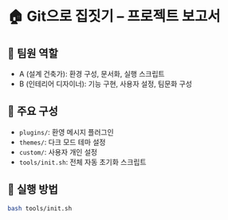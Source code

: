 # 🏠 Git으로 집짓기 – 프로젝트 보고서

## 👥 팀원 역할

- A (설계 건축가): 환경 구성, 문서화, 실행 스크립트
- B (인테리어 디자이너): 기능 구현, 사용자 설정, 팀문화 구성

## 📂 주요 구성

- `plugins/`: 환영 메시지 플러그인
- `themes/`: 다크 모드 테마 설정
- `custom/`: 사용자 개인 설정
- `tools/init.sh`: 전체 자동 초기화 스크립트

## 🧪 실행 방법

```bash
bash tools/init.sh
